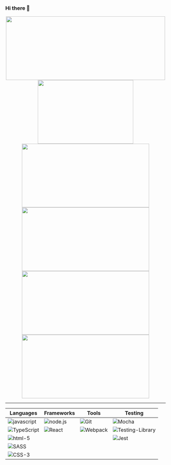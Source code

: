 ### Hi there 👋

<!--
**Codo-Baggins/Codo-Baggins** is a ✨ _special_ ✨ repository because its `README.md` (this file) appears on your GitHub profile.

Here are some ideas to get you started:

- 🔭 I’m currently working on ...
- 🌱 I’m currently learning ...
- 👯 I’m looking to collaborate on ...
- 🤔 I’m looking for help with ...
- 💬 Ask me about ...
- 📫 How to reach me: ...
- 😄 Pronouns: ...
- ⚡ Fun fact: ...
-->

<div align="center">
  <a href="https://github.com/Codo-Baggins/github-readme-stats">
    <img align="center" src="https://github-readme-stats.vercel.app/api?username=Codo-Baggins&show_icons=true&theme=chartreuse-dark" height="200" width="500"/>
  </a>
  <a href="https://github.com/Codo-Baggins/github-readme-stats">
    <img align="center" src="https://github-readme-stats.vercel.app/api/top-langs/?username=Codo-Baggins&theme=chartreuse-dark" height="200" width="300"/>
  </a>
   <a href="https://github.com/Codo-Baggins/covid_comparisons">
    <img align="center" src="https://github-readme-stats.vercel.app/api/pin/?username=Codo-Baggins&repo=covid_comparisons&theme=chartreuse-dark" height="200" width="400"/>
  </a>
   <a href="https://github.com/Codo-Baggins/rancid-tomatillos">
    <img align="center" src="https://github-readme-stats.vercel.app/api/pin/?username=Codo-Baggins&repo=rancid-tomatillos&theme=chartreuse-dark" height="200" width="400"/>
  </a><br>
  <a href="https://github.com/Codo-Baggins/overlook">
    <img align="center" src="https://github-readme-stats.vercel.app/api/pin/?username=Codo-Baggins&repo=overlook&theme=chartreuse-dark" height="200" width="400"/>
  </a>
  <a href="https://github.com/Codo-Baggins/intention-timer">
    <img align="center" src="https://github-readme-stats.vercel.app/api/pin/?username=Codo-Baggins&repo=intention-timer&theme=chartreuse-dark" height="200" width="400"/>
  </a>
</div>

---

| Languages      | Frameworks    | Tools | Testing |
| -------------  | ------------- | ----- | ------- |
| <img alt="javascript" src="https://img.shields.io/badge/javascript%20-%23F7DF1E.svg?&style=for-the-badge&logo=javascript&logoColor=%23231123" /> | <img alt="node.js" src="https://img.shields.io/badge/node.js%20-%2343853D.svg?&style=for-the-badge&logo=node.js&logoColor=white" /> | <img alt="Git" src="https://img.shields.io/badge/git%20-%23F05033.svg?&style=for-the-badge&logo=git&logoColor=white" /> | <img alt="Mocha" src="https://img.shields.io/badge/-mocha-%238D6748?&style=for-the-badge&logo=mocha&logoColor=white" /> | 
<img alt="TypeScript" src="https://img.shields.io/badge/typescript%20-%23007ACC.svg?&style=for-the-badge&logo=typescript&logoColor=blue"/>  | <img alt="React" src="https://img.shields.io/badge/react%20-%2320232a.svg?&style=for-the-badge&logo=react&logoColor=%2361DAFB" /> | <img alt="Webpack" src="https://img.shields.io/badge/webpack%20-%238DD6F9.svg?&style=for-the-badge&logo=webpack&logoColor=black" /> | <img alt="Testing-Library" src="https://img.shields.io/badge/-Testing%20Library-%23E33332?&style=for-the-badge&logo=testing-library&logoColor=white" />|  
<img alt="html-5" src="https://img.shields.io/badge/html5%20-%23E34F26.svg?&style=for-the-badge&logo=html5&logoColor=white" /> |  | | <img alt="Jest" src="https://img.shields.io/badge/-jest-%23C21325?&style=for-the-badge&logo=jest&logoColor=white" /> |
<img alt="SASS" src="https://img.shields.io/badge/SASS%20-%23CC6699.svg?&style=for-the-badge&logo=Sass&logoColor=%23EFF7FF" />  | | | | 
<img alt="CSS-3" src="https://img.shields.io/badge/css3%20-%231572B6.svg?&style=for-the-badge&logo=css3&logoColor=white" /> |


